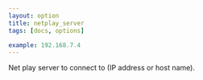 ```yaml
---
layout: option
title: netplay_server
tags: [docs, options]

example: 192.168.7.4
---
```


Net play server to connect to (IP address or host name).
